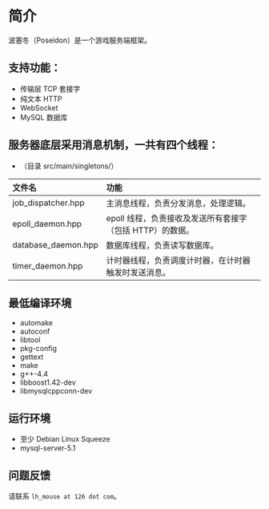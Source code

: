 # 简介

波塞冬（Poseidon）是一个游戏服务端框架。

## 支持功能：
- 传输层 TCP 套接字
- 纯文本 HTTP
- WebSocket
- MySQL 数据库

## 服务器底层采用消息机制，一共有四个线程：
- （目录 src/main/singletons/）

文件名 | 功能
:-- | :--
job_dispatcher.hpp | 主消息线程，负责分发消息，处理逻辑。
epoll_daemon.hpp | epoll 线程，负责接收及发送所有套接字（包括 HTTP）的数据。
database_daemon.hpp | 数据库线程，负责读写数据库。
timer_daemon.hpp | 计时器线程，负责调度计时器，在计时器触发时发送消息。

## 最低编译环境
- automake
- autoconf
- libtool
- pkg-config
- gettext
- make
- g++-4.4
- libboost1.42-dev
- libmysqlcppconn-dev

## 运行环境
- 至少 Debian Linux Squeeze
- mysql-server-5.1

## 问题反馈
请联系 ```lh_mouse at 126 dot com```。
